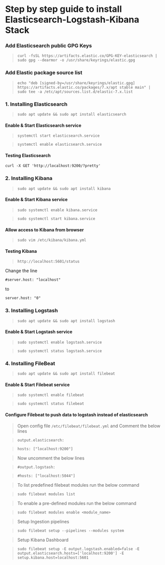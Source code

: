 # Step by step guide to install Elasticsearch-Logstash-Kibana Stack

### Add Elasticsearch public GPG Keys
> `curl -fsSL https://artifacts.elastic.co/GPG-KEY-elasticsearch | sudo gpg --dearmor -o /usr/share/keyrings/elastic.gpg`

### Add Elastic package source list
> `echo "deb [signed-by=/usr/share/keyrings/elastic.gpg] https://artifacts.elastic.co/packages/7.x/apt stable main" | sudo tee -a /etc/apt/sources.list.d/elastic-7.x.list`

### 1. Installing Elasticsearch
> `sudo apt update && sudo apt install elasticsearch`

#### Enable & Start Elasticsearch service
> `systemctl start elasticsearch.service`

> `systemctl enable elasticsearch.service`

#### Testing Elasticsearch
`curl -X GET 'http://localhost:9200/?pretty'`

### 2. Installing Kibana
> `sudo apt update && sudo apt install kibana`

#### Enable & Start Kibana service
> `sudo systemctl enable kibana.service`

> `sudo systemctl start kibana.service`

#### Allow access to Kibana from browser
> `sudo vim /etc/kibana/kibana.yml`

#### Testing Kibana
> `http://localhost:5601/status`

Change the line

`#server.host: "localhost"`

to

`server.host: "0"`

### 3. Installing Logstash
> `sudo apt update && sudo apt install logstash`

#### Enable & Start Logstash service
> `sudo systemctl enable logstash.service`

> `sudo systemctl status logstash.service`

### 4. Installing FileBeat
> `sudo apt update && sudo apt install filebeat`

#### Enable & Start Filebeat service
> `sudo systemctl enable filebeat`

> `sudo systemctl status filebeat`

#### Configure Filebeat to push data to logstash instead of elasticsearch
> Open config file `/etc/filebeat/filebeat.yml` and Comment the below lines

>  `output.elasticsearch:`

>  `hosts: ["localhost:9200"]`

> Now uncomment the below lines

> `#output.logstash:`

> `#hosts: ["localhost:5044"]`

> To list predefined filebeat modules run the below command

> `sudo filebeat modules list`

> To enable a pre-defined modules run the below command

> `sudo filebeat modules enable <module_name>`

> Setup Ingestion pipelines

> `sudo filebeat setup --pipelines --modules system`

> Setup Kibana Dashboard

> `sudo filebeat setup -E output.logstash.enabled=false -E output.elasticsearch.hosts=['localhost:9200'] -E setup.kibana.host=localhost:5601`
